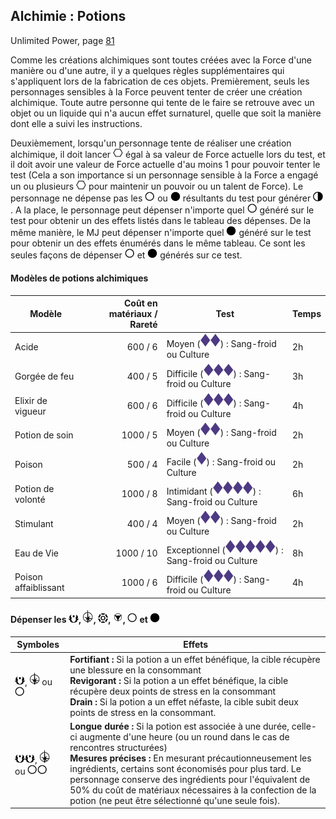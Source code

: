 ## Alchimie : Potions
Unlimited Power, page [81](https://thetrove.is/Books/Star%20Wars%20[multi]/FFG/Force%20and%20Destiny/Force%20and%20Destiny%20-%20(SWF52)%20Unlimited%20Power.pdf#page=84)

Comme les créations alchimiques sont toutes créées avec la Force d'une manière ou d'une autre, il y a quelques règles supplémentaires qui s'appliquent lors de la fabrication de ces objets. Premièrement, seuls les personnages sensibles à la Force peuvent tenter de créer une création alchimique. Toute autre personne qui tente de le faire se retrouve avec un objet ou un liquide qui n'a aucun effet surnaturel, quelle que soit la manière dont elle a suivi les instructions.

Deuxièmement, lorsqu'un personnage tente de réaliser une création alchimique, il doit lancer <img src="../images/force.png" width="16"> égal à sa valeur de Force actuelle lors du test, et il doit avoir une valeur de Force actuelle d'au moins 1 pour pouvoir tenter le test (Cela a son importance si un personnage sensible à la Force a engagé un ou plusieurs <img src="../images/force.png" width="16"> pour maintenir un pouvoir ou un talent de Force). Le personnage ne dépense pas les <img src="../images/light.png" width="16"> ou <img src="../images/dark.png" width="16"> résultants du test pour générer <img src="../images/forcepoint.png" width="16">. A la place, le personnage peut dépenser n'importe quel <img src="../images/light.png" width="16"> généré sur le test pour obtenir un des effets listés dans le tableau des dépenses. De la même manière, le MJ peut dépenser n'importe quel <img src="../images/dark.png" width="16"> généré sur le test pour obtenir un des effets énumérés dans le même tableau. Ce sont les seules façons de dépenser <img src="../images/light.png" width="16"> et <img src="../images/dark.png" width="16"> générés sur ce test.

#### Modèles de potions alchimiques

| Modèle | Coût en matériaux / Rareté | Test | Temps |
| --- | --: | --- | --- |
| Acide | 600 / 6 | Moyen (<img src="../images/diff.png" width="16"><img src="../images/diff.png" width="16">) : Sang-froid ou Culture | 2h |
| Gorgée de feu | 400 / 5 | Difficile (<img src="../images/diff.png" width="16"><img src="../images/diff.png" width="16"><img src="../images/diff.png" width="16">) : Sang-froid ou Culture | 3h |
| Elixir de vigueur | 600 / 6 | Difficile (<img src="../images/diff.png" width="16"><img src="../images/diff.png" width="16"><img src="../images/diff.png" width="16">) : Sang-froid ou Culture | 4h |
| Potion de soin | 1000 / 5 | Moyen (<img src="../images/diff.png" width="16"><img src="../images/diff.png" width="16">) : Sang-froid ou Culture | 2h |
| Poison | 500 / 4 | Facile (<img src="../images/diff.png" width="16">) : Sang-froid ou Culture | 2h |
| Potion de volonté | 1000 / 8 | Intimidant (<img src="../images/diff.png" width="16"><img src="../images/diff.png" width="16"><img src="../images/diff.png" width="16"><img src="../images/diff.png" width="16">) : Sang-froid ou Culture | 6h |
| Stimulant | 400 / 4 | Moyen (<img src="../images/diff.png" width="16"><img src="../images/diff.png" width="16">) : Sang-froid ou Culture | 2h |
| Eau de Vie | 1000 / 10 | Exceptionnel (<img src="../images/diff.png" width="16"><img src="../images/diff.png" width="16"><img src="../images/diff.png" width="16"><img src="../images/diff.png" width="16"><img src="../images/diff.png" width="16">) : Sang-froid ou Culture | 8h |
| Poison affaiblissant | 1000 / 6 | Difficile (<img src="../images/diff.png" width="16"><img src="../images/diff.png" width="16"><img src="../images/diff.png" width="16">) : Sang-froid ou Culture | 4h |

#### Dépenser les <img src="../images/advantage.png" width="16">, <img src="../images/triomphe.png" width="16">, <img src="../images/threat.png" width="16">, <img src="../images/despair.png" width="16">, <img src="../images/light.png" width="16"> et <img src="../images/dark.png" width="16">

Symboles | Effets
--- | ---
<img src="../images/advantage.png" width="16">, <img src="../images/triomphe.png" width="16"> ou <img src="../images/light.png" width="16"> | **Fortifiant :** Si la potion a un effet bénéfique, la cible récupère une blessure en la consommant<br/>**Revigorant :** Si la potion a un effet bénéfique, la cible récupère deux points de stress en la consommant<br/>**Drain :** Si la potion a un effet néfaste, la cible subit deux points de stress en la consommant.
<img src="../images/advantage.png" width="16"><img src="../images/advantage.png" width="16">, <img src="../images/triomphe.png" width="16"> ou <img src="../images/light.png" width="16"><img src="../images/light.png" width="16"> | **Longue durée :** Si la potion est associée à une durée, celle-ci augmente d'une heure (ou un round dans le cas de rencontres structurées)<br/>**Mesures précises :** En mesurant précautionneusement les ingrédients, certains sont économisés pour plus tard. Le personnage conserve des ingrédients pour l'équivalent de 50% du coût de matériaux nécessaires à la confection de la potion (ne peut être sélectionné qu'une seule fois).
